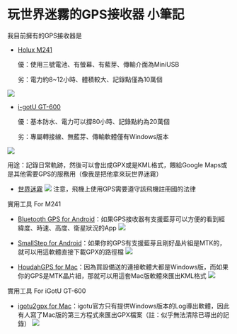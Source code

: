 玩世界迷霧的GPS接收器 小筆記
====

我目前擁有的GPS接收器是

* [Holux M241](http://www.pcstore.com.tw/holux/M13373672.htm)

	優：使用三號電池、有螢幕、有藍芽、傳輸介面為MiniUSB

	劣：電力約8~12小時、體積較大、記錄點僅為10萬個
	
	
![](https://photo.hy31.net/2015/GPS/1.jpg)


* [i-gotU GT-600](http://global.mobileaction.com/product/product_i-gotU_GT-600.jsp)

	優：基本防水、電力可以撐80小時、記錄點約為20萬個

	劣：專屬轉接線、無藍芽、傳輸軟體僅有Windows版本
	
![](https://photo.hy31.net/2015/GPS/6.jpg)


	


用途：記錄日常軌跡，然後可以會出成GPX或是KML格式，餵給Google Maps或是其他需要GPS的服務用（像我是把他拿來玩世界迷霧）




* [世界迷霧](http://zh-hant.fogofworld.com)
![](https://photo.hy31.net/2015/GPS/2.png)
注意，飛機上使用GPS需要遵守該飛機註冊國的法律
   
   


實用工具 For M241

* [Bluetooth GPS for Android](https://play.google.com/store/apps/details?id=googoo.android.btgps)：如果GPS接收器有支援藍芽可以方便的看到經緯度、時速、高度、衛星狀況的App
![](https://photo.hy31.net/2015/GPS/3.png)



* [SmallStep for Android](https://play.google.com/store/apps/details?id=jp.karaxa.smallstep)：如果你的GPS有支援藍芽且剛好晶片組是MTK的，就可以用這軟體直接下載GPX的路徑檔
![](https://photo.hy31.net/2015/GPS/4.png)




* [HoudahGPS for Mac](http://www.macupdate.com/app/mac/25240/houdahgps)：因為買設備送的連接軟體大都是Windows版，而如果你的GPS是MTK晶片組，那就可以用這套Mac版軟體來匯出KML格式
![](https://photo.hy31.net/2015/GPS/5.png)


實用工具 For iGotU GT-600

* [igotu2gpx for Mac](https://launchpad.net/igotu2gpx)：igotu官方只有提供Windows版本的Log導出軟體，因此有人寫了Mac版的第三方程式來匯出GPX檔案（註：似乎無法清除已導出的記錄）
![](https://photo.hy31.net/2015/GPS/7.png)



